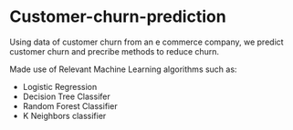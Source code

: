 # Customer-churn-prediction

Using data of customer churn from an e commerce company, we predict customer churn and precribe methods to reduce churn. 

Made use of Relevant Machine Learning algorithms such as: 
- Logistic Regression
- Decision Tree Classifer
- Random Forest Classifier
- K Neighbors classifier

